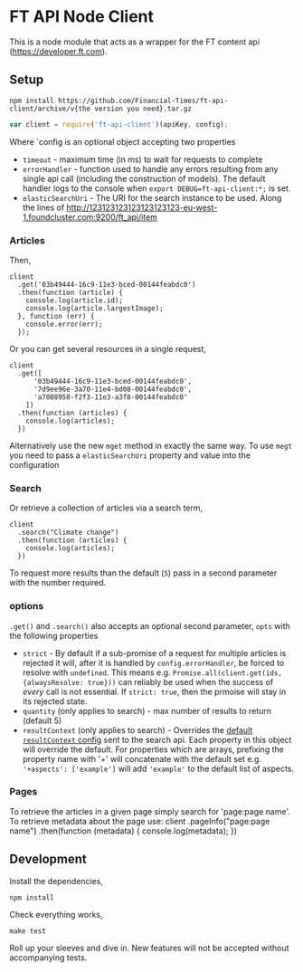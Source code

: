 # FT API Node Client

This is a node module that acts as a wrapper for the FT content api (<https://developer.ft.com>).


## Setup

```shell
npm install https://github.com/Financial-Times/ft-api-client/archive/v{the version you need}.tar.gz
```

```javascript
var client = require('ft-api-client')(apiKey, config);
```

Where `config is an optional object accepting two properties

- `timeout` - maximum time (in ms) to wait for requests to complete
- `errorHandler` - function used to handle any errors resulting from any single api call (including the construction of models). The default handler logs to the console when `export DEBUG=ft-api-client:*;` is set.
- `elasticSearchUri` - The URI for the search instance to be used. Along the lines of http://123123123123123123123-eu-west-1.foundcluster.com:9200/ft_api/item


### Articles

Then,

    client
      .get('03b49444-16c9-11e3-bced-00144feabdc0')
      .then(function (article) {
        console.log(article.id);
        console.log(article.largestImage);
      }, function (err) {
        console.error(err);
      });

Or you can get several resources in a single request,

    client
      .get([
          '03b49444-16c9-11e3-bced-00144feabdc0',
          '7d9ee96e-3a70-11e4-bd08-00144feabdc0',
          'a7008958-f2f3-11e3-a3f8-00144feabdc0'
        ])
      .then(function (articles) {
        console.log(articles);
      })

Alternatively use the new `mget` method in exactly the same way. To use `megt` you need to pass a `elasticSearchUri` property and value into the configuration

### Search 

Or retrieve a collection of articles via a search term,

    client
      .search("Climate change")
      .then(function (articles) {
        console.log(articles);
      })

To request more results than the default (`5`) pass in a second parameter with the number required.

### options

`.get()` and `.search()` also accepts an optional second parameter, `opts` with the following properties

 - `strict` - By default if a sub-promise of a request for multiple articles is rejected it will, after it is handled by `config.errorHandler`, be forced to resolve with `undefined`. This means e.g. `Promise.all(client.get(ids, {alwaysResolve: true}))` can reliably be used when the success of *every* call is not essential. If `strict: true`, then the prmoise will stay in its rejected state. 
 - `quantity` (only applies to search) - max number of results to return (default 5)
 - `resultContext` (only applies to search) - Overrides the [default `resultContext` config](https://github.com/Financial-Times/ft-api-client/blob/v3/lib/v1/search.js#L4) sent to the search api. Each property in this object will override the default. For properties which are arrays, prefixing the property name with '+' will concatenate with the default set e.g. `'+aspects': ['example']` will add `'example'` to the default list of aspects. 

### Pages

To retrieve the articles in a given page simply search for 'page:page name'. To retrieve metadata about the page use:
  client
      .pageInfo("page:page name")
      .then(function (metadata) {
        console.log(metadata);
      })


## Development

Install the dependencies,

    npm install

Check everything works,

    make test

Roll up your sleeves and dive in. New features will not be accepted without accompanying tests.